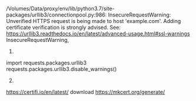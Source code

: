 
/Volumes/Data/proxy/env/lib/python3.7/site-packages/urllib3/connectionpool.py:986: InsecureRequestWarning: Unverified HTTPS request is being made to host 'example.com'. Adding certificate verification is strongly advised. See: https://urllib3.readthedocs.io/en/latest/advanced-usage.html#ssl-warnings
  InsecureRequestWarning,

1. 
import requests.packages.urllib3
requests.packages.urllib3.disable_warnings()

2.
https://certifi.io/en/latest/
download https://mkcert.org/generate/
